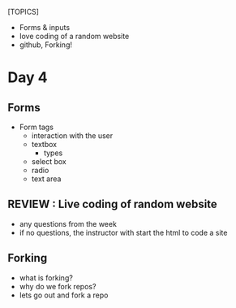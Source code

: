 [TOPICS]
- Forms & inputs
- love coding of a random website
- github, Forking!


# Day 4

## Forms
- Form tags
    - interaction with the user
    - textbox
        - types
    - select box
    - radio
    - text area

## REVIEW : Live coding of random website
- any questions from the week 
- if no questions, the instructor with start the html to code a site

## Forking
- what is forking?
- why do we fork repos?
- lets go out and fork a repo
    